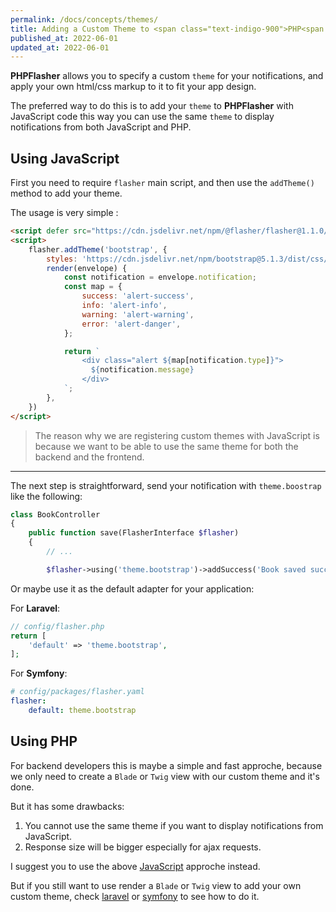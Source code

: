 ```yaml
---
permalink: /docs/concepts/themes/
title: Adding a Custom Theme to <span class="text-indigo-900">PHP<span class="text-indigo-500">Flasher</span></span>
published_at: 2022-06-01
updated_at: 2022-06-01
---
```


**<span class="text-indigo-900">PHP<span class="text-indigo-500">Flasher</span></span>** 
allows you to specify a custom `theme` for your notifications,
and apply your own html/css markup to it to fit your app design.

The preferred way to do this is to add your `theme` to 
**<span class="text-indigo-900">PHP<span class="text-indigo-500">Flasher</span></span>** with JavaScript code this
way you can use the same `theme` to display notifications from both JavaScript and PHP.

## <i class="fa-duotone fa-list-radio"></i> Using JavaScript

First you need to require `flasher` main script, and then use the `addTheme()` method to add your theme.

The usage is very simple : 

```html
<script defer src="https://cdn.jsdelivr.net/npm/@flasher/flasher@1.1.0/dist/flasher.min.js"></script>
<script>
    flasher.addTheme('bootstrap', {
        styles: 'https://cdn.jsdelivr.net/npm/bootstrap@5.1.3/dist/css/bootstrap.min.css', // optional
        render(envelope) {
            const notification = envelope.notification;
            const map = {
                success: 'alert-success',
                info: 'alert-info',
                warning: 'alert-warning',
                error: 'alert-danger',
            };

            return `
                <div class="alert ${map[notification.type]}">
                  ${notification.message}
                </div>
            `;
        },
    })
</script>
```

> The reason why we are registering custom themes with JavaScript is because we want to be able to use the same theme for both the backend and the frontend. <br>

---

The next step is straightforward, send your notification with `theme.boostrap` like the following:

```php
class BookController
{
    public function save(FlasherInterface $flasher)
    {
        // ...

        $flasher->using('theme.bootstrap')->addSuccess('Book saved successfully');
```

Or maybe use it as the default adapter for your application:

For **<i class="fa-brands fa-laravel text-red-900 fa-xl"></i> Laravel**:

```php
// config/flasher.php
return [
    'default' => 'theme.bootstrap',
];
```

For **<i class="fa-brands fa-symfony text-black fa-xl"></i> Symfony**:
```yaml
# config/packages/flasher.yaml
flasher:
    default: theme.bootstrap
```

## <i class="fa-duotone fa-list-radio"></i> Using PHP

For backend developers this is maybe a simple and fast approche, because we only need to create 
a `Blade` or `Twig` view with our custom theme and it's done.

But it has some drawbacks:
1. You cannot use the same theme if you want to display notifications from JavaScript.
2. Response size will be bigger especially for ajax requests.

I suggest you to use the above [JavaScript](/docs/concepts/themes/#-using-javascript) approche instead.

But if you still want to use render a `Blade` or `Twig` view to add your own custom theme,
check [laravel](/docs/concepts/themes/#-using-php) or [symfony](/docs/concepts/themes/#-using-php) to see how to do it.
